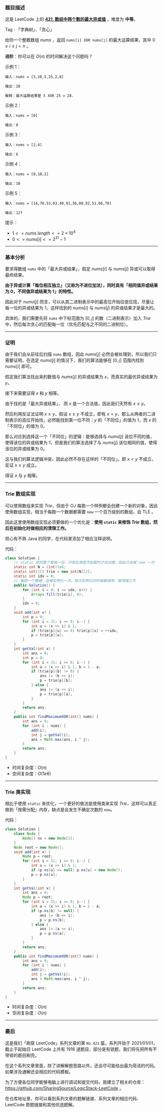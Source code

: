### 题目描述

这是 LeetCode 上的 **[421. 数组中两个数的最大异或值](https://leetcode-cn.com/problems/maximum-xor-of-two-numbers-in-an-array/solution/gong-shui-san-xie-noxiang-xin-ke-xue-xi-bmjdg/)** ，难度为 **中等**。

Tag : 「字典树」、「贪心」



给你一个整数数组 $nums$ ，返回 `nums[i] XOR nums[j]` 的最大运算结果，其中 $0 ≤ i ≤ j < n$ 。

**进阶**：你可以在 $O(n)$ 的时间解决这个问题吗？

示例 1：
```
输入：nums = [3,10,5,25,2,8]

输出：28

解释：最大运算结果是 5 XOR 25 = 28.
```
示例 2：
```
输入：nums = [0]

输出：0
```
示例 3：
```
输入：nums = [2,4]

输出：6
```
示例 4：
```
输入：nums = [8,10,2]

输出：10
```
示例 5：
```
输入：nums = [14,70,53,83,49,91,36,80,92,51,66,70]

输出：127
```

提示：
* $1 <= nums.length <= 2 \times 10^4$
* $0 <= nums[i] <= 2^{31} - 1$

---

### 基本分析

要求得数组 `nums` 中的「最大异或结果」，假定 $nums[i]$ 与 $nums[j]$ 异或可以取得最终结果。

**由于异或计算「每位相互独立」（又称为不进位加法），同时具有「相同值异或结果为 $0$，不同值异或结果为 $1$」的特性。**

因此对于 $nums[j]$ 而言，可以从其二进制表示中的最高位开始往低位找，尽量让每一位的异或结果为 $1$，这样找到的 $nums[i]$ 与 $nums[j]$ 的异或结果才是最大的。

具体的，我们需要先将 `nums` 中下标范围为 $[0, j]$ 的数（二进制表示）加入 $Trie$ 中，然后每次贪心的匹配每一位（优先匹配与之不同的二进制位）。

---

### 证明

由于我们会从前往后扫描 `nums` 数组，因此 $nums[j]$ 必然会被处理到，所以我们只需要证明，在选定 $nums[j]$ 的情况下，我们的算法能够在 $[0, j]$ 范围内找到 $nums[i]$ 即可。

假定我们算法找出来的数值与 $nums[j]$ 的异或结果为 $x$，而真实的最优异或结果为 $y$。

接下来需要证得 $x$ 和 $y$ 相等。

由于找的是「最大异或结果」， 而 $x$ 是一个合法值，因此我们天然有 $x \leq y$。

然后利用反证法证明 $x \geq y$，假设 $x \geq y$ 不成立，即有 $x < y$，那么从两者的二进制表示的高位开始找，必然能找到第一位不同：$y$ 的「不同位」的值为 $1$，而 $x$ 的「不同位」的值为 $0$。

那么对应到选择这一个「不同位」的逻辑：能够选择与 $nums[j]$ 该位不同的值，使得该位的异或结果为 $1$，但是我们的算法选择了与 $nums[j]$ 该位相同的值，使得该位的异或结果为 $0$。

这与我们的算法逻辑冲突，因此必然不存在这样的「不同位」。即 $x < y$ 不成立，反证 $x \geq y$ 成立。

得证 $x$ 与 $y$ 相等。

---

### Trie 数组实现

可以使用数组来实现 $Trie$，但由于 OJ 每跑一个样例都会创建一个新的对象，因此使用数组实现，相当于每跑一个数据都需要 `new` 一个百万级别的数组，会 TLE 。

因此这里使用数组实现必须要做的一个优化是：**使用 `static` 来修饰 $Trie$ 数组，然后在初始化时做相应的清理工作。**

担心有不熟 Java 的同学，在代码里添加了相应注释说明。

代码：
```java
class Solution {
    // static 成员整个类独一份，只有在类首次加载时才会创建，因此只会被 new 一次
    static int N = (int)1e6;
    static int[][] trie = new int[N][2];
    static int idx = 0;
    // 每跑一个数据，会被实例化一次，每次实例化的时候被调用，做清理工作
    public Solution() {
        for (int i = 0; i <= idx; i++) {
            Arrays.fill(trie[i], 0);
        }
        idx = 0;
    }
    void add(int x) {
        int p = 0;
        for (int i = 31; i >= 0; i--) {
            int u = (x >> i) & 1;
            if (trie[p][u] == 0) trie[p][u] = ++idx;
            p = trie[p][u];
        }
    }
    int getVal(int x) {
        int ans = 0;
        int p = 0;
        for (int i = 31; i >= 0; i--) {
            int a = (x >> i) & 1, b = 1 - a;
            if (trie[p][b] != 0) {
                ans |= (b << i);
                p = trie[p][b];
            } else {
                ans |= (a << i);
                p = trie[p][a];
            }
        }
        return ans;
    }
    public int findMaximumXOR(int[] nums) {
        int ans = 0;
        for (int i : nums) {
            add(i);
            int j = getVal(i);
            ans = Math.max(ans, i ^ j);
        }
        return ans;
    }
}
```
* 时间复杂度：$O(n)$
* 空间复杂度：$O(1e6)$

---

### Trie 类实现

相比于使用 `static` 来优化，一个更好的做法是使用类来实现 $Trie$，这样可以真正做到「按需分配」内存，缺点是会发生不确定次数的 `new`。

代码：
```java
class Solution {
    class Node {
        Node[] ns = new Node[2];
    }
    Node root = new Node();
    void add(int x) {
        Node p = root;
        for (int i = 31; i >= 0; i--) {
            int u = (x >> i) & 1;
            if (p.ns[u] == null) p.ns[u] = new Node();
            p = p.ns[u];
        }
    }
    int getVal(int x) {
        int ans = 0;
        Node p = root;
        for (int i = 31; i >= 0; i--) {
            int a = (x >> i) & 1, b = 1 - a;
            if (p.ns[b] != null) {
                ans |= (b << i);
                p = p.ns[b];
            } else {
                ans |= (a << i);
                p = p.ns[a];
            }
        }
        return ans;
    }
    public int findMaximumXOR(int[] nums) {
        int ans = 0;
        for (int i : nums) {
            add(i);
            int j = getVal(i);
            ans = Math.max(ans, i ^ j);
        }
        return ans;
    }
}
```
* 时间复杂度：$O(n)$
* 空间复杂度：$O(n)$

---

### 最后

这是我们「刷穿 LeetCode」系列文章的第 `No.421` 篇，系列开始于 2021/01/01，截止于起始日 LeetCode 上共有 1916 道题目，部分是有锁题，我们将先把所有不带锁的题目刷完。

在这个系列文章里面，除了讲解解题思路以外，还会尽可能给出最为简洁的代码。如果涉及通解还会相应的代码模板。

为了方便各位同学能够电脑上进行调试和提交代码，我建立了相关的仓库：https://github.com/SharingSource/LogicStack-LeetCode 。

在仓库地址里，你可以看到系列文章的题解链接、系列文章的相应代码、LeetCode 原题链接和其他优选题解。

